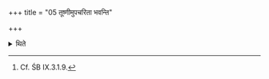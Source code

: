 +++
title = "05 तूष्णीमुपचरिता भवन्ति"

+++

<details><summary>थिते</summary>

5. (The sacrificial breads for Maruts) are dealt with with out any formula.[^1]  

[^1]: Cf. ŚB IX.3.1.9.  
</details>
